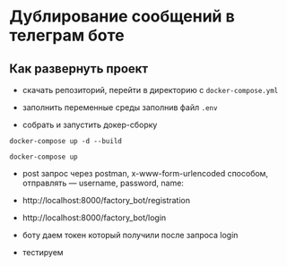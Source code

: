 # Дублирование сообщений в телеграм боте

## Как развернуть проект
- скачать репозиторий, перейти в директорию с ```docker-compose.yml```

- заполнить переменные среды заполнив файл ```.env```

- собрать и запустить докер-сборку

```docker-compose up -d --build```

```docker-compose up```

- post запрос через postman, x-www-form-urlencoded способом, отправлять — username, password, name:

- http://localhost:8000/factory_bot/registration

- http://localhost:8000/factory_bot/login



- боту даем токен который получили после запроса login

- тестируем